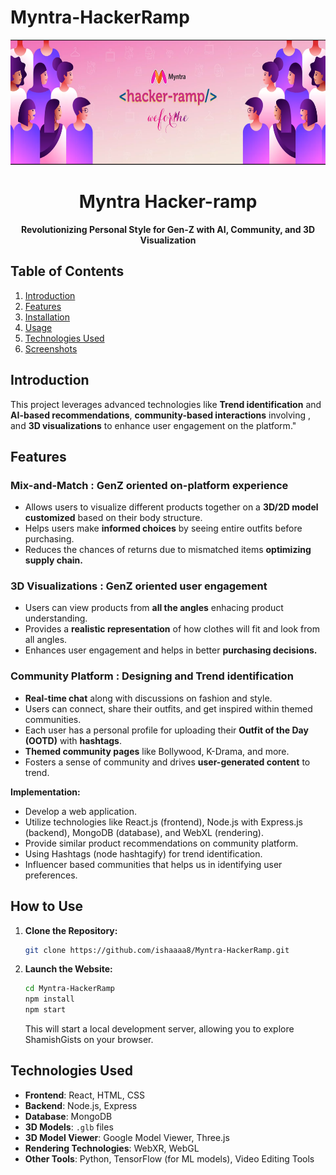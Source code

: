 # Myntra-HackerRamp

<p align="center"><img src="HackerRamp-logo.png" height = "200" ></img></p>
<h1 align="center">Myntra Hacker-ramp</h1>
<p align="center"><b>Revolutionizing Personal Style for Gen-Z with AI, Community, and 3D Visualization</b></p>

## Table of Contents
1. [Introduction](#introduction)
2. [Features](#features)
3. [Installation](#installation)
4. [Usage](#usage)
5. [Technologies Used](#technologies-used)
6. [Screenshots](#screenshots)


## Introduction
This project leverages advanced technologies like **Trend identification** and **AI-based recommendations**, **community-based interactions** involving , and **3D visualizations** to enhance user engagement on the platform."

## Features
### Mix-and-Match : GenZ oriented on-platform experience
- Allows users to visualize different products together on a **3D/2D model customized** based on their body structure.
- Helps users make **informed choices** by seeing entire outfits before purchasing.
- Reduces the chances of returns due to mismatched items **optimizing supply chain.**

### 3D Visualizations : GenZ oriented user engagement
- Users can view products from **all the angles** enhacing product understanding.
- Provides a **realistic representation** of how clothes will fit and look from all angles.
- Enhances user engagement and helps in better **purchasing decisions.**

### Community Platform :  Designing and Trend identification
- **Real-time chat** along with discussions on fashion and style.
- Users can connect, share their outfits, and get inspired within themed communities.
- Each user has a personal profile for uploading their **Outfit of the Day (OOTD)** with **hashtags**.
- **Themed community pages** like Bollywood, K-Drama, and more.
- Fosters a sense of community and drives **user-generated content** to trend.
  
**Implementation:**
- Develop a web  application.
- Utilize technologies like React.js (frontend), Node.js with Express.js (backend), MongoDB (database), and WebXL (rendering).
- Provide similar product recommendations on community platform.
- Using Hashtags (node hashtagify) for trend identification.
- Influencer based communities that helps us in identifying user preferences.

## How to Use

1. **Clone the Repository:**

    ```bash
    git clone https://github.com/ishaaaa8/Myntra-HackerRamp.git
    ```

2. **Launch the Website:**

    ```bash
    cd Myntra-HackerRamp
    npm install
    npm start
    ```

    This will start a local development server, allowing you to explore ShamishGists on your browser.

## Technologies Used
- **Frontend**: React, HTML, CSS
- **Backend**: Node.js, Express
- **Database**: MongoDB
- **3D Models**: `.glb` files
- **3D Model Viewer**: Google Model Viewer, Three.js
- **Rendering Technologies**: WebXR, WebGL
- **Other Tools**: Python, TensorFlow (for ML models), Video Editing Tools



